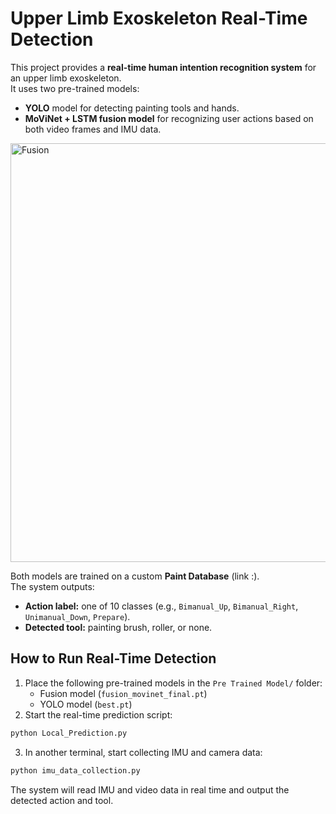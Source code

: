 # Upper Limb Exoskeleton Real-Time Detection

This project provides a **real-time human intention recognition system** for an upper limb exoskeleton.  
It uses two pre-trained models:
- **YOLO** model for detecting painting tools and hands.
- **MoViNet + LSTM fusion model** for recognizing user actions based on both video frames and IMU data.  

<img width="1186" height="670" alt="Fusion" src="https://github.com/user-attachments/assets/4c4fbc0b-12a5-4260-8239-66652c740546" />

Both models are trained on a custom **Paint Database** (link :).  
The system outputs:
- **Action label:** one of 10 classes (e.g., `Bimanual_Up`, `Bimanual_Right`, `Unimanual_Down`, `Prepare`).
- **Detected tool:** painting brush, roller, or none.

## How to Run Real-Time Detection

1. Place the following pre-trained models in the `Pre Trained Model/` folder:
   - Fusion model (`fusion_movinet_final.pt`)
   - YOLO model (`best.pt`)
2. Start the real-time prediction script:

```bash
python Local_Prediction.py
```

3. In another terminal, start collecting IMU and camera data:

```bash
python imu_data_collection.py
```

The system will read IMU and video data in real time and output the detected action and tool.
